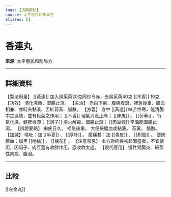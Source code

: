 ```yaml
---
tags: [清臟腑熱]
source: 太平惠民和劑局方
aliases: []
---
```


# 香連丸

**來源**: 太平惠民和劑局方  

---

## 詳細資料
【製法用量】 [[黃連]] 加入吳茱萸20克同炒令赤，去吳茱萸40克 [[木香]] 10克
【功效】
清化濕熱、澀腸止瀉。
【主治】
赤白下痢、腹痛腹瀉、裡急後重、膿血相兼、並時夾黏液、舌紅苔黃、脈數。
【方義】
方中 [[黃連]] 味苦性寒，能清腸中之濕熱，並有殺菌之作用； [[木香]] 理氣消脹止痛； [[陳皮]] 、 [[茯苓]] ，行氣化濕，健脾導滯； [[訶子]] 清火解毒，澀腸止瀉； [[肉豆蔻]] 辛溫能澀腸止瀉。
【辨證要點】
痢疾日久。
裡急後重。
大便挾膿血或粘液。
苔黃。
脈數。
【加減】
嘔吐：加 [[半夏]] 、 [[厚朴]] 。
腹痛甚：加 [[青皮]] 、 [[枳殼]] 。
便挾膿血：加黑 [[地榆]] 、 [[槐花]] 。
【注意禁忌】
本方對痢疾初起邪盛者，不宜使用，因訶子、肉豆蔻有收歛作用，恐收歛太過。
【現代應用】
慢性胃腸炎、細菌性痢疾、腹瀉。

---

## 比較
[[左金丸]]
